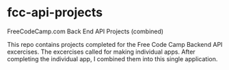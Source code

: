 # fcc-api-projects
FreeCodeCamp.com Back End API Projects (combined)

This repo contains projects completed for the Free Code Camp Backend API excercises.
The excercises called for making individual apps.  After completing the individual app, I combined them into this single application.
